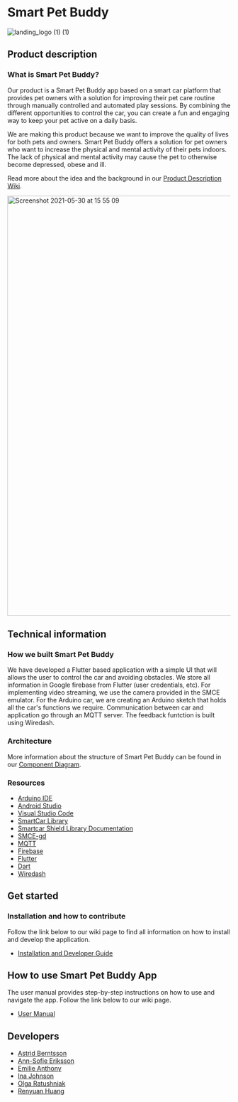 # Smart Pet Buddy

![landing_logo (1) (1)](https://user-images.githubusercontent.com/59511737/119528453-79fd3400-bd81-11eb-962a-f8f90888ebec.png)


## Product description 

### What is Smart Pet Buddy? 

Our product is a Smart Pet Buddy app based on a smart car platform that provides pet owners with a solution for improving their pet care routine through manually controlled and automated play sessions. By combining the different opportunities to control the car, you can create a fun and engaging way to keep your pet active on a daily basis. 

We are making this product because we want to improve the quality of lives for both pets and owners. Smart Pet Buddy offers a solution for pet owners who want to increase the physical and mental activity of their pets indoors. The lack of physical and mental activity may cause the pet to otherwise become depressed, obese and ill. 

Read more about the idea and the background in our [Product Description Wiki](https://github.com/DIT112-V21/group-03/wiki/Product-information).

[<img width="945" alt="Screenshot 2021-05-30 at 15 55 09" src="https://user-images.githubusercontent.com/71220945/120107118-ff0c9280-c15f-11eb-9fe9-cbdbebbf19f5.png">](https://youtu.be/InxB552KhAI)

## Technical information

### How we built Smart Pet Buddy

We have developed a Flutter based application with a simple UI that will allows the user to control the car and avoiding obstacles. We store all information in Google firebase from Flutter (user credentials, etc). For implementing video streaming, we use the camera provided in the SMCE emulator. For the Arduino car, we are  creating an Arduino sketch that holds all the car's functions we require. Communication between car and application go through an MQTT server. The feedback funtction is built using Wiredash.

### Architecture

More information about the structure of Smart Pet Buddy can be found in our [Component Diagram](https://github.com/DIT112-V21/group-03/wiki/Component-diagram).

### Resources

* [Arduino IDE](https://www.arduino.cc/en/software)
* [Android Studio](https://developer.android.com/studio)
* [Visual Studio Code](https://code.visualstudio.com/)
* [SmartCar Library](https://www.arduinolibraries.info/libraries/smartcar-shield)
* [Smartcar Shield Library Documentation](https://platisd.github.io/smartcar_shield/index.html)
* [SMCE-gd](https://github.com/ItJustWorksTM/smce-gd/)
* [MQTT](https://mqtt.org/)
* [Firebase](https://firebase.google.com/?gclid=CjwKCAjw47eFBhA9EiwAy8kzNPHuhBY3D1n3qz7MAT2gOn2biy8dzt6PrTEZwdkofRtbyu7IHiuoOBoCVWcQAvD_BwE&gclsrc=aw.ds)
* [Flutter](https://flutter.dev/docs/get-started/install)
* [Dart](https://dart.dev/)
* [Wiredash](https://wiredash.io/)


## Get started

### Installation and how to contribute

Follow the link below to our wiki page to find all information on how to install and develop the application.

* [Installation and Developer Guide](https://github.com/DIT112-V21/group-03/wiki/Installation-and-Developer-Guide)

## How to use Smart Pet Buddy App

The user manual provides step-by-step instructions on how to use and navigate the app. Follow the link below to our wiki page.
* [User Manual](https://github.com/DIT112-V21/group-03/wiki/User-manual)

## Developers
- [Astrid Berntsson](https://github.com/AstridBer)
- [Ann-Sofie Eriksson](https://github.com/sofie-a)
- [Emilie Anthony](https://github.com/emilieanthony)
- [Ina Johnson](https://github.com/InaJ123)
- [Olga Ratushniak](https://github.com/olgaratu)
- [Renyuan Huang](https://github.com/hry625)




